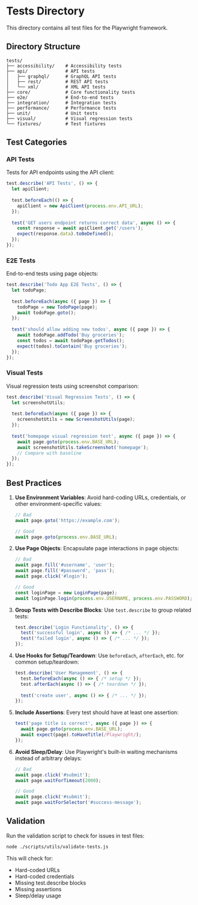<!-- Source: /Users/mzahirudeen/playwright-framework/src/tests/README.md -->

# Tests Directory

This directory contains all test files for the Playwright framework.

## Directory Structure

```
tests/
├── accessibility/    # Accessibility tests
├── api/              # API tests
│   ├── graphql/      # GraphQL API tests
│   ├── rest/         # REST API tests
│   └── xml/          # XML API tests
├── core/             # Core functionality tests
├── e2e/              # End-to-end tests
├── integration/      # Integration tests
├── performance/      # Performance tests
├── unit/             # Unit tests
├── visual/           # Visual regression tests
└── fixtures/         # Test fixtures
```

## Test Categories

### API Tests

Tests for API endpoints using the API client:

```javascript
test.describe('API Tests', () => {
  let apiClient;
  
  test.beforeEach(() => {
    apiClient = new ApiClient(process.env.API_URL);
  });
  
  test('GET users endpoint returns correct data', async () => {
    const response = await apiClient.get('/users');
    expect(response.data).toBeDefined();
  });
});
```

### E2E Tests

End-to-end tests using page objects:

```javascript
test.describe('Todo App E2E Tests', () => {
  let todoPage;
  
  test.beforeEach(async ({ page }) => {
    todoPage = new TodoPage(page);
    await todoPage.goto();
  });
  
  test('should allow adding new todos', async ({ page }) => {
    await todoPage.addTodo('Buy groceries');
    const todos = await todoPage.getTodos();
    expect(todos).toContain('Buy groceries');
  });
});
```

### Visual Tests

Visual regression tests using screenshot comparison:

```javascript
test.describe('Visual Regression Tests', () => {
  let screenshotUtils;
  
  test.beforeEach(async ({ page }) => {
    screenshotUtils = new ScreenshotUtils(page);
  });
  
  test('homepage visual regression test', async ({ page }) => {
    await page.goto(process.env.BASE_URL);
    await screenshotUtils.takeScreenshot('homepage');
    // Compare with baseline
  });
});
```

## Best Practices

1. **Use Environment Variables**: Avoid hard-coding URLs, credentials, or other environment-specific values:
   ```javascript
   // Bad
   await page.goto('https://example.com');
   
   // Good
   await page.goto(process.env.BASE_URL);
   ```

2. **Use Page Objects**: Encapsulate page interactions in page objects:
   ```javascript
   // Bad
   await page.fill('#username', 'user');
   await page.fill('#password', 'pass');
   await page.click('#login');
   
   // Good
   const loginPage = new LoginPage(page);
   await loginPage.login(process.env.USERNAME, process.env.PASSWORD);
   ```

3. **Group Tests with Describe Blocks**: Use `test.describe` to group related tests:
   ```javascript
   test.describe('Login Functionality', () => {
     test('successful login', async () => { /* ... */ });
     test('failed login', async () => { /* ... */ });
   });
   ```

4. **Use Hooks for Setup/Teardown**: Use `beforeEach`, `afterEach`, etc. for common setup/teardown:
   ```javascript
   test.describe('User Management', () => {
     test.beforeEach(async () => { /* setup */ });
     test.afterEach(async () => { /* teardown */ });
     
     test('create user', async () => { /* ... */ });
   });
   ```

5. **Include Assertions**: Every test should have at least one assertion:
   ```javascript
   test('page title is correct', async ({ page }) => {
     await page.goto(process.env.BASE_URL);
     await expect(page).toHaveTitle(/Playwright/);
   });
   ```

6. **Avoid Sleep/Delay**: Use Playwright's built-in waiting mechanisms instead of arbitrary delays:
   ```javascript
   // Bad
   await page.click('#submit');
   await page.waitForTimeout(2000);
   
   // Good
   await page.click('#submit');
   await page.waitForSelector('#success-message');
   ```

## Validation

Run the validation script to check for issues in test files:

```bash
node ./scripts/utils/validate-tests.js
```

This will check for:
- Hard-coded URLs
- Hard-coded credentials
- Missing test.describe blocks
- Missing assertions
- Sleep/delay usage